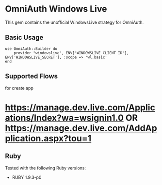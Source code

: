 # OmniAuth Windows Live

This gem contains the unofficial WindowsLive strategy for OmniAuth.

## Basic Usage

	use OmniAuth::Builder do
		provider "windowslive", ENV['WINDOWSLIVE_CLIENT_ID'], ENV['WINDOWSLIVE_SECRET'], :scope => 'wl.basic'
	end

## Supported Flows

for create app
# https://manage.dev.live.com/Applications/Index?wa=wsignin1.0 OR https://manage.dev.live.com/AddApplication.aspx?tou=1

## Ruby

Tested with the following Ruby versions:

- RUBY 1.9.3-p0